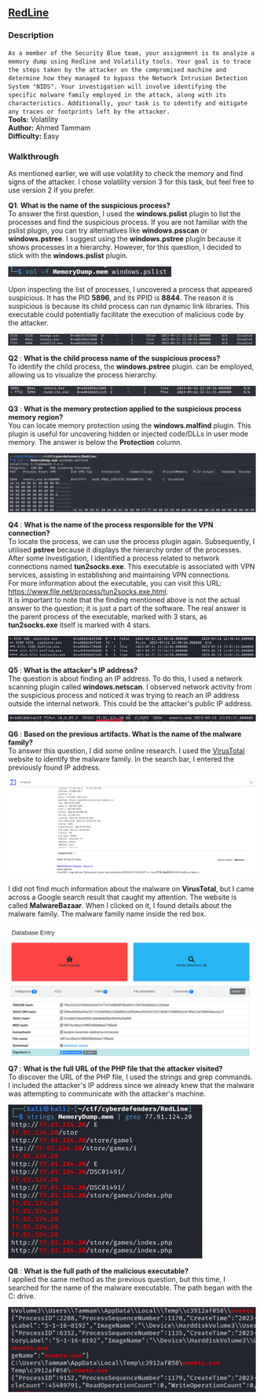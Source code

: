 ## [RedLine](https://cyberdefenders.org/blueteam-ctf-challenges/106/)
### Description
`As a member of the Security Blue team, your assignment is to analyze a memory dump using Redline and Volatility tools. Your goal is to trace the steps taken by the attacker on the compromised machine and determine how they managed to bypass the Network Intrusion Detection System "NIDS". Your investigation will involve identifying the specific malware family employed in the attack, along with its characteristics. Additionally, your task is to identify and mitigate any traces or footprints left by the attacker.`  
**Tools:** Volatility  
**Author:** Ahmed Tammam      
**Difficulty:** Easy  

### Walkthrough
As mentioned earlier, we will use volatility to check the memory and find signs of the attacker. I chose volatility version 3 for this task, but feel free to use version 2 if you prefer.    

**Q1**: **What is the name of the suspicious process?**  
To answer the first question, I used the **windows.pslist** plugin to list the processes and find the suspicious process.  If you are not familiar with the pslist plugin, you can try alternatives like **windows.psscan** or **windows.pstree**. I suggest using the **windows.pstree** plugin because it shows processes in a hierarchy. However, for this question, I decided to stick with the **windows.pslist** plugin.  

![pslist](images/pslist.png)  

Upon inspecting the list of processes, I uncovered a process that appeared suspicious. It has the PID **5896**, and its PPID is **8844**. The reason it is suspicious is because its child process can run dynamic link libraries. This executable could potentially facilitate the execution of malicious code by the attacker.  

![Suspicious Process](images/suspicious.png)  

**Q2** : **What is the child process name of the suspicious process?**  
To identify the child process, the **windows.pstree** plugin. can be employed, allowing us to visualize the process hierarchy.  

![Child Process](images/child.png)  

**Q3** : **What is the memory protection applied to the suspicious process memory region?**  
You can locate memory protection using the **windows.malfind** plugin. This plugin is useful for uncovering hidden or injected code/DLLs in user mode memory. The answer is below the **Protection** column.  

![Memory Protection](images/protection.png)  

**Q4** : **What is the name of the process responsible for the VPN connection?**  
To locate the process, we can use the process plugin again. Subsequently, I utilised **pstree** because it displays the hierarchy order of the processes. After some investigation, I identified a process related to network connections named **tun2socks.exe**. This executable is associated with VPN services, assisting in establishing and maintaining VPN connections.  
For more information about the executable, you can visit this URL: https://www.file.net/process/tun2socks.exe.html.  
It is important to note that the finding mentioned above is not the actual answer to the question; it is just a part of the software. The real answer is the parent process of the executable, marked with 3 stars, as **tun2socks.exe** itself is marked with 4 stars. 

![VPN connection](images/vpn.png)  

**Q5** : **What is the attacker's IP address?**  
The question is about finding an IP address. To do this, I used a network scanning plugin called **windows.netscan**. I observed network activity from the suspicious process and noticed it was trying to reach an IP address outside the internal network. This could be the attacker's public IP address.  

![IP Address](images/ip.png)

**Q6** : **Based on the previous artifacts. What is the name of the malware family?**  
To answer this question, I did some online research. I used the [VirusTotal](https://www.virustotal.com/) website to identify the malware family. In the search bar, I entered the previously found IP address.   

![Virus Total](images/virus-total.png)  

I did not find much information about the malware on **VirusTotal**, but I came across a Google search result that caught my attention. The website is called **MalwareBazaar**. When I clicked on it, I found details about the malware family. The malware family name inside the red box.  

![MalwareBazaar](images/malware-bazaar.png)

**Q7** : **What is the full URL of the PHP file that the attacker visited?**  
To discover the URL of the PHP file, I used the strings and grep commands. I included the attacker's IP address since we already knew that the malware was attempting to communicate with the attacker's machine.  

![URL](images/url.png)  

**Q8** : **What is the full path of the malicious executable?**  
I applied the same method as the previous question, but this time, I searched for the name of the malware executable. The path began with the C: drive.  

![Full Path](images/path.png)  

